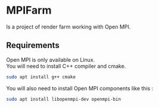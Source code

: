 # MPIFarm
Is a project of render farm working with Open MPI.

## Requirements
Open MPI is only available on Linux.<br>
You will need to install C++ compiler and cmake.
```bash
sudo apt install g++ cmake
```
You will also need to install Open MPI components like this : 
```bash
sudo apt install libopenmpi-dev openmpi-bin
```